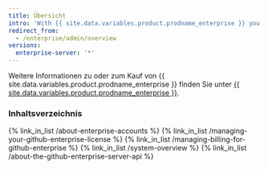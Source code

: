 ```yaml
---
title: Übersicht
intro: 'With {{ site.data.variables.product.prodname_enterprise }} you can manage accounts and access, licenses, and billing.'
redirect_from:
  - /enterprise/admin/overview
versions:
  enterprise-server: '*'
---
```


Weitere Informationen zu oder zum Kauf von {{ site.data.variables.product.prodname_enterprise }} finden Sie unter [{{ site.data.variables.product.prodname_enterprise }}](https://github.com/enterprise).

### Inhaltsverzeichnis

{% link_in_list /about-enterprise-accounts %}
{% link_in_list /managing-your-github-enterprise-license %}
{% link_in_list /managing-billing-for-github-enterprise %}
{% link_in_list /system-overview %}
{% link_in_list /about-the-github-enterprise-server-api %}
